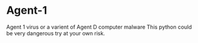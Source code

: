 # Agent-1
Agent 1 virus or a varient of Agent D computer malware
This python could be very dangerous try at your own risk.

